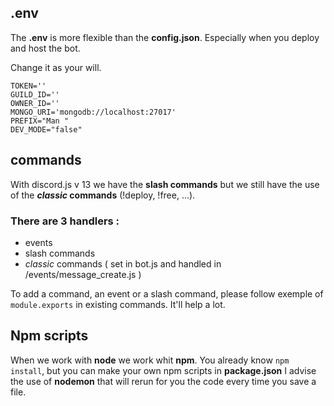## .env

The **.env** is more flexible than the **config.json**. Especially when you deploy and host the bot.

Change it as your will.

```env
TOKEN=''
GUILD_ID=''
OWNER_ID=''
MONGO_URI='mongodb://localhost:27017'
PREFIX="Man "
DEV_MODE="false"
```

## commands

With discord.js v 13 we have the **slash commands** but we still have the use of the **_classic_ commands** (!deploy, !free, ...).

### There are 3 handlers :

- events
- slash commands
- _classic_ commands ( set in bot.js and handled in /events/message_create.js )

To add a command, an event or a slash command, please follow exemple of `module.exports` in existing commands. It'll help a lot.

## Npm scripts

When we work with **node** we work whit **npm**. You already know `npm install`, but you can make your own npm scripts in **package.json**
I advise the use of **nodemon** that will rerun for you the code every time you save a file.
